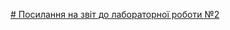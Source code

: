 
[# Посилання на звіт до лабораторної роботи №2](https://github.com/auvy/bd2_labs/blob/main/lab2/doc/Мельничук_Олексій_КП-82_Лаб2.pdf)
